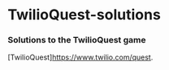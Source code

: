 # TwilioQuest-solutions

### Solutions to the TwilioQuest game

[TwilioQuest]https://www.twilio.com/quest.
